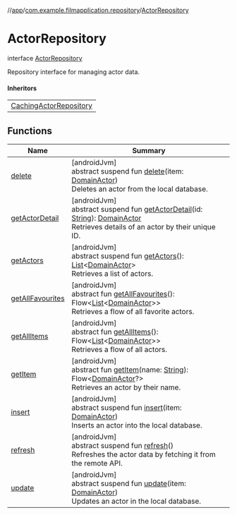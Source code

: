 //[app](../../../index.md)/[com.example.filmapplication.repository](../index.md)/[ActorRepository](index.md)

# ActorRepository

interface [ActorRepository](index.md)

Repository interface for managing actor data.

#### Inheritors

| |
|---|
| [CachingActorRepository](../-caching-actor-repository/index.md) |

## Functions

| Name | Summary |
|---|---|
| [delete](delete.md) | [androidJvm]<br>abstract suspend fun [delete](delete.md)(item: [DomainActor](../../com.example.filmapplication.domain/-domain-actor/index.md))<br>Deletes an actor from the local database. |
| [getActorDetail](get-actor-detail.md) | [androidJvm]<br>abstract suspend fun [getActorDetail](get-actor-detail.md)(id: [String](https://kotlinlang.org/api/latest/jvm/stdlib/kotlin/-string/index.html)): [DomainActor](../../com.example.filmapplication.domain/-domain-actor/index.md)<br>Retrieves details of an actor by their unique ID. |
| [getActors](get-actors.md) | [androidJvm]<br>abstract suspend fun [getActors](get-actors.md)(): [List](https://kotlinlang.org/api/latest/jvm/stdlib/kotlin.collections/-list/index.html)&lt;[DomainActor](../../com.example.filmapplication.domain/-domain-actor/index.md)&gt;<br>Retrieves a list of actors. |
| [getAllFavourites](get-all-favourites.md) | [androidJvm]<br>abstract fun [getAllFavourites](get-all-favourites.md)(): Flow&lt;[List](https://kotlinlang.org/api/latest/jvm/stdlib/kotlin.collections/-list/index.html)&lt;[DomainActor](../../com.example.filmapplication.domain/-domain-actor/index.md)&gt;&gt;<br>Retrieves a flow of all favorite actors. |
| [getAllItems](get-all-items.md) | [androidJvm]<br>abstract fun [getAllItems](get-all-items.md)(): Flow&lt;[List](https://kotlinlang.org/api/latest/jvm/stdlib/kotlin.collections/-list/index.html)&lt;[DomainActor](../../com.example.filmapplication.domain/-domain-actor/index.md)&gt;&gt;<br>Retrieves a flow of all actors. |
| [getItem](get-item.md) | [androidJvm]<br>abstract fun [getItem](get-item.md)(name: [String](https://kotlinlang.org/api/latest/jvm/stdlib/kotlin/-string/index.html)): Flow&lt;[DomainActor](../../com.example.filmapplication.domain/-domain-actor/index.md)?&gt;<br>Retrieves an actor by their name. |
| [insert](insert.md) | [androidJvm]<br>abstract suspend fun [insert](insert.md)(item: [DomainActor](../../com.example.filmapplication.domain/-domain-actor/index.md))<br>Inserts an actor into the local database. |
| [refresh](refresh.md) | [androidJvm]<br>abstract suspend fun [refresh](refresh.md)()<br>Refreshes the actor data by fetching it from the remote API. |
| [update](update.md) | [androidJvm]<br>abstract suspend fun [update](update.md)(item: [DomainActor](../../com.example.filmapplication.domain/-domain-actor/index.md))<br>Updates an actor in the local database. |
